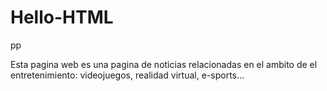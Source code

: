 # Hello-HTML

p<InfoDays>p


Esta pagina web es una pagina de noticias relacionadas en el ambito de el entretenimiento: videojuegos, realidad virtual, e-sports...
